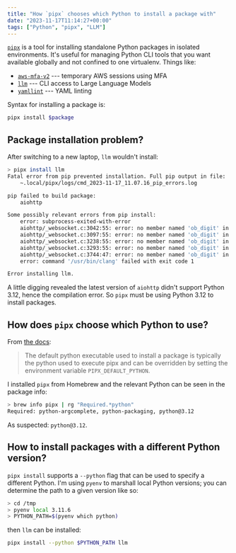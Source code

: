 ```yaml
---
title: "How `pipx` chooses which Python to install a package with"
date: "2023-11-17T11:14:27+00:00"
tags: ["Python", "pipx", "LLM"]
---
```


[`pipx`][pipx] is a tool for installing standalone Python packages in isolated
environments. It's useful for managing Python CLI tools that you want available
globally and not confined to one virtualenv. Things like:

[pipx]: https://pypa.github.io/pipx/

- [`aws-mfa-v2`](https://pypi.org/project/aws-mfa-v2/) --- temporary AWS
  sessions using MFA
- [`llm`](https://llm.datasette.io/en/stable/) --- CLI access to Large Language
  Models
- [`yamllint`](https://pypi.org/project/yamllint/) --- YAML linting

Syntax for installing a package is:

```sh
pipx install $package
```

## Package installation problem?

After switching to a new laptop, `llm` wouldn't install:

```sh
> pipx install llm
Fatal error from pip prevented installation. Full pip output in file:
    ~.local/pipx/logs/cmd_2023-11-17_11.07.16_pip_errors.log

pip failed to build package:
    aiohttp

Some possibly relevant errors from pip install:
    error: subprocess-exited-with-error
    aiohttp/_websocket.c:3042:55: error: no member named 'ob_digit' in 'struct _longobject'
    aiohttp/_websocket.c:3097:55: error: no member named 'ob_digit' in 'struct _longobject'
    aiohttp/_websocket.c:3238:55: error: no member named 'ob_digit' in 'struct _longobject'
    aiohttp/_websocket.c:3293:55: error: no member named 'ob_digit' in 'struct _longobject'
    aiohttp/_websocket.c:3744:47: error: no member named 'ob_digit' in 'struct _longobject'
    error: command '/usr/bin/clang' failed with exit code 1

Error installing llm.
```

A little digging revealed the latest version of `aiohttp` didn't support Python
3.12, hence the compilation error. So `pipx` must be using Python 3.12 to
install packages.

## How does `pipx` choose which Python to use?

From [the docs][pipx_install]:

> The default python executable used to install a package is typically the
> python used to execute pipx and can be overridden by setting the environment
> variable `PIPX_DEFAULT_PYTHON`.

[pipx_install]: https://pypa.github.io/pipx/docs/

I installed `pipx` from Homebrew and the relevant Python can be seen in the
package info:

```sh
> brew info pipx | rg "Required.*python"
Required: python-argcomplete, python-packaging, python@3.12
```

As suspected: `python@3.12`.

## How to install packages with a different Python version?

`pipx install` supports a `--python` flag that can be used to specify a
different Python. I'm using `pyenv` to marshall local Python versions; you can
determine the path to a given version like so:

```sh
> cd /tmp
> pyenv local 3.11.6
> PYTHON_PATH=$(pyenv which python)
```

then `llm` can be installed:

```sh
pipx install --python $PYTHON_PATH llm
```
